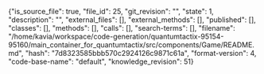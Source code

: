 {"is_source_file": true, "file_id": 25, "git_revision": "", "state": 1, "description": "", "external_files": [], "external_methods": [], "published": [], "classes": [], "methods": [], "calls": [], "search-terms": [], "filename": "/home/kavia/workspace/code-generation/quantumtactix-95154-95160/main_container_for_quantumtactix/src/components/Game/README.md", "hash": "7d8323585bbb570c2924126c9871c61a", "format-version": 4, "code-base-name": "default", "knowledge_revision": 51}